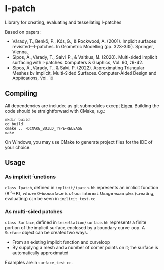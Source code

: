 # I-patch
Library for creating, evaluating and tessellating I-patches

Based on papers:
* Várady, T., Benkő, P., Kós, G., & Rockwood, A. (2001). Implicit surfaces revisited—I-patches. In Geometric Modelling (pp. 323-335). Springer, Vienna.
* Sipos, Á., Várady, T., Salvi, P., & Vaitkus, M. (2020). Multi-sided implicit surfacing with I-patches. Computers & Graphics, Vol. 90, 29-42.
* Sipos, Á., Várady, T., & Salvi, P. (2022). Approximating Triangular Meshes by Implicit, Multi-Sided Surfaces. Computer-Aided Design and Applications, Vol. 19

## Compiling

All dependencies are included as git submodules except [Eigen](https://gitlab.com/libeigen/eigen). Building the code should be straightforward with CMake, e.g.:
```
mkdir build
cd build
cmake .. -DCMAKE_BUILD_TYPE=RELEASE
make
```

On Windows, you may use CMake to generate project files for the IDE of your choice.

## Usage

### As implicit functions

`class Ipatch`, defined in `implicit/ipatch.hh` represents an implicit function (R<sup>3</sup>→R), whose 0-isosurface is of our interest. Usage examples (creating, evaluating) can be seen in `implicit_test.cc`

### As multi-sided patches
`class Surface`, defined in `tessellation/surface.hh` represents a finite portion of the implicit surface, enclosed by a boundary curve loop. A `Surface` object can be created two ways.
* From an existing implicit function and curveloop
* By supplying a mesh and a number of corner points on it; the surface is automatically approximated

Examples are in `surface_test.cc`.
